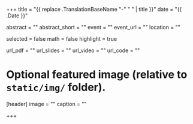 +++
title = "{{ replace .TranslationBaseName "-" " " | title }}"
date = "{{ .Date }}"

abstract = ""
abstract_short = ""
event = ""
event_url = ""
location = ""

selected = false
math = false
highlight = true

url_pdf = ""
url_slides = ""
url_video = ""
url_code = ""

# Optional featured image (relative to `static/img/` folder).
[header]
image = ""
caption = ""

+++